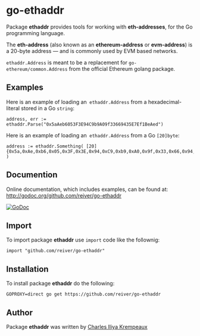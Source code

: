 # go-ethaddr

Package **ethaddr** provides tools for working with **eth-addresses**, for the Go programming language.

The **eth-address** (also known as an **ethereum-address** or **evm-address**) is a 20-byte address — and is commonly used by EVM based networks.

`ethaddr.Address` is meant to be a replacement for `go-ethereum/common.Address` from the official Ethereum golang package.

## Examples

Here is an example of loading an` ethaddr.Address` from a hexadecimal-literal stored in a Go `string`:

```golang
address, err := ethaddr.Parse("0x5aAeb6053F3E94C9b9A09f33669435E7Ef1BeAed")
```

Here is an example of loading an` ethaddr.Address` from a Go `[20]byte`:

```golang
address := ethaddr.Something( [20]{0x5a,0xAe,0xb6,0x05,0x3F,0x3E,0x94,0xC9,0xb9,0xA0,0x9f,0x33,0x66,0x94,0x35,0xE7,0xEf,0x1B,0xeA,0xed} )
```

## Documention

Online documentation, which includes examples, can be found at: http://godoc.org/github.com/reiver/go-ethaddr

[![GoDoc](https://godoc.org/github.com/reiver/go-ethaddr?status.svg)](https://godoc.org/github.com/reiver/go-ethaddr)

## Import

To import package **ethaddr** use `import` code like the follownig:
```
import "github.com/reiver/go-ethaddr"
```

## Installation

To install package **ethaddr** do the following:
```
GOPROXY=direct go get https://github.com/reiver/go-ethaddr
```

## Author

Package **ethaddr** was written by [Charles Iliya Krempeaux](http://reiver.link)
